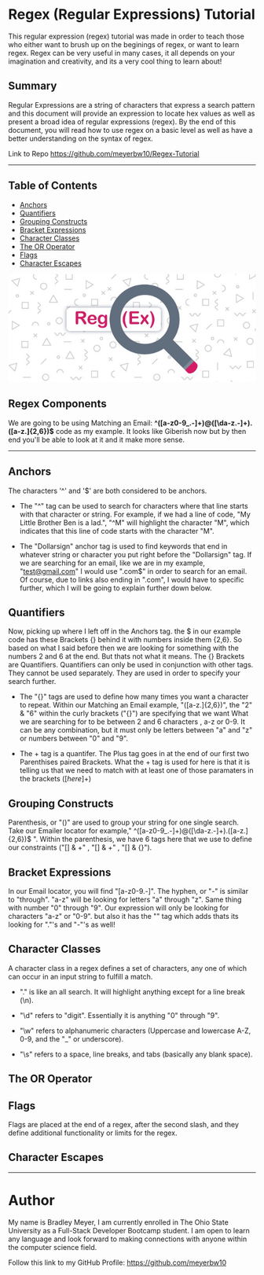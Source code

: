 # Regex (Regular Expressions) Tutorial

This regular expression (regex) tutorial was made in order to teach those who either want to brush up on the beginings of regex, or want to learn regex. Regex can be very useful in many cases, it all depends on your imagination and creativity, and its a very cool thing to learn about! 

## Summary

Regular Expressions are a string of characters that express a search pattern and this document will provide an expression to locate hex values as well as present a broad idea of regular expressions (regex). By the end of this document, you will read how to use regex on a basic level as well as have a better understanding on the syntax of regex.

Link to Repo https://github.com/meyerbw10/Regex-Tutorial

---
## Table of Contents

- [Anchors](#anchors)
- [Quantifiers](#quantifiers)
- [Grouping Constructs](#grouping-constructs)
- [Bracket Expressions](#bracket-expressions)
- [Character Classes](#character-classes)
- [The OR Operator](#the-or-operator)
- [Flags](#flags)
- [Character Escapes](#character-escapes)



![](/images/regex.jpeg)

## Regex Components

We are going to be using Matching an Email: **^([a-z0-9_\.-]+)@([\da-z\.-]+)\.([a-z\.]{2,6})$** code as my example. It looks like Giberish now but by then end you'll be able to look at it and it make more sense.


---

## Anchors

The characters '^' and '$' are both considered to be anchors.

* The "^" tag can be used to search for characters where that line starts with that character or string. For example, if we had a line of code, "My Little Brother Ben is a lad.", "^M" will highlight the character "M", which indicates that this line of code starts with the character "M".

* The "Dollarsign" anchor tag is used to find keywords that end in whatever string or character you put right before the "Dollarsign" tag. If we are searching for an email, like we are in my example, "test@gmail.com" I would use ".com$" in order to search for an email. Of course, due to links also ending in ".com", I would have to specific further, which I will be going to explain further down below.


## Quantifiers

Now, picking up where I left off in the Anchors tag. the $ in our example code has these Brackets {} behind it with numbers inside them {2,6}. So based on what I said before then we are looking for something with the numbers 2 and 6 at the end. But thats not what it means. The {} Brackets are Quantifiers. Quantifiers can only be used in conjunction with other tags. They cannot be used separately. They are used in order to specify your search further.

* The "{}" tags are used to define how many times you want a character to repeat. Within our Matching an Email example, "([a-z\.]{2,6})", the "2" & "6" within the curly brackets ("{}") are specifying that we want What we are searching for to be between 2 and 6 characters , a-z or 0-9. It can be any combination, but it must only be letters between "a" and "z" or numbers between "0" and "9".

* The + tag is a quantifer. The Plus tag goes in at the end of our first two Parenthises paired Brackets. What the + tag is used for here is that it is telling us that we need to match with at least one of those paramaters in the brackets ([*here*]+)


## Grouping Constructs

Parenthesis, or "()" are used to group your string for one single search. Take our Emailer locator for example," ^([a-z0-9_\.-]+)@([\da-z\.-]+)\.([a-z\.]{2,6})$ ". Within the parenthesis, we have 6 tags here that we use to define our constraints ("[] & +" , "[] & +" , "[] & {}").


## Bracket Expressions

In our Email locator, you will find "[a-z0-9\.-]". The hyphen, or "-" is similar to "through". "a-z" will be looking for letters "a" through "z". Same thing with number "0" through "9". Our expression will only be looking for characters "a-z" or "0-9". but also it has the "\" tag which adds thats its looking for "."'s and "-"'s as well!
 

## Character Classes

A character class in a regex defines a set of characters, any one of which can occur in an input string to fulfill a match. 

* "." is like an all search. It will highlight anything except for a line break (\n).

* "\d" refers to "digit". Essentially it is anything "0" through "9".

* "\w" refers to alphanumeric characters (Uppercase and lowercase A-Z, 0-9, and the "_" or underscore).

* "\s" refers to a space, line breaks, and tabs (basically any blank space).


## The OR Operator



## Flags

Flags are placed at the end of a regex, after the second slash, and they define additional functionality or limits for the regex.



## Character Escapes



---
# Author

My name is Bradley Meyer, I am currently enrolled in The Ohio State University as a Full-Stack Developer Bootcamp student. I am open to learn any language and look forward to making connections with anyone within the computer science field.

Follow this link to my GitHub Profile: https://github.com/meyerbw10